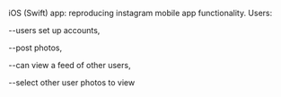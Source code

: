 iOS (Swift) app: reproducing instagram mobile app functionality. Users:

--users set up accounts, 

--post photos, 

--can view a feed of other users, 

--select other user photos to view 
